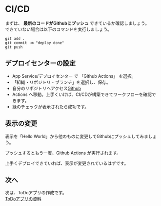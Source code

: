 # CI/CD
まずは、 **最新のコードがGithubにプッシュ** できているか確認しましょう。<br>
できていない場合は以下のコマンドを実行しましょう。

```
git add .
git commit -m "deploy done"
git push
```

## デプロイセンターの設定
* App Service/デプロイセンター で 「Github Actions」 を選択。
* 「組織・リポジトリ・ブランチ」を選択し、保存。
* 自分のリポジトリへアクセス[Github](https://github.com)
*  Actions へ移動。上手くいけば、CI/CDが構築できてワークフローを確認できます。
* 緑のチェックが表示されたら成功です。

## 表示の変更 
表示を「Hello World」から他のものに変更してGithubにプッシュしてみましょう。

プッシュするともう一度、Github Actions が実行されます。

上手くデプロイできていれば、表示が変更されているはずです。


## 次へ
次は、ToDoアプリの作成です。<br>
[ToDoアプリの資料](アプリ作成.md)
